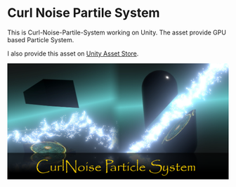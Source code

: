 # Curl Noise Partile System

This is Curl-Noise-Partile-System working on Unity.
The asset provide GPU based Particle System.

I also provide this asset on [Unity Asset Store](https://assetstore.unity.com/packages/vfx/particles/curlnoise-particle-system-131521).

![](images/KeyImagfe.png)
